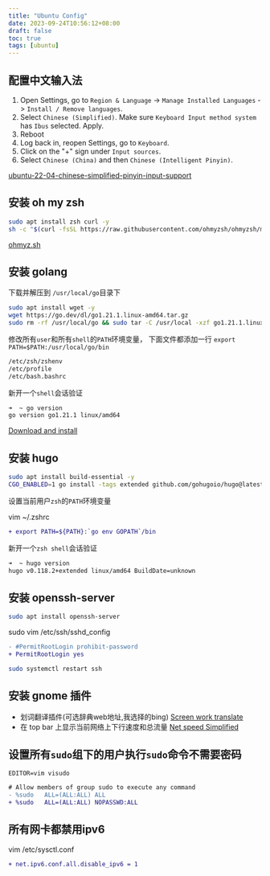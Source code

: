 ```yaml
---
title: "Ubuntu Config"
date: 2023-09-24T10:56:12+08:00
draft: false
toc: true
tags: [ubuntu]
---
```


## 配置中文输入法

1. Open Settings, go to `Region & Language` -> `Manage Installed Languages` -> `Install / Remove languages`.
2. Select `Chinese (Simplified)`. Make sure `Keyboard Input method system` has `Ibus` selected. Apply.
3. Reboot
4. Log back in, reopen Settings, go to `Keyboard`.
5. Click on the "+" sign under `Input sources`.
6. Select `Chinese (China)` and then `Chinese (Intelligent Pinyin)`.

[ubuntu-22-04-chinese-simplified-pinyin-input-support](https://askubuntu.com/questions/1408873/ubuntu-22-04-chinese-simplified-pinyin-input-support)

## 安装 oh my zsh

```bash
sudo apt install zsh curl -y
sh -c "$(curl -fsSL https://raw.githubusercontent.com/ohmyzsh/ohmyzsh/master/tools/install.sh)"
```

[ohmyz.sh](https://ohmyz.sh/)

## 安装 golang

下载并解压到 `/usr/local/go`目录下

```bash
sudo apt install wget -y
wget https://go.dev/dl/go1.21.1.linux-amd64.tar.gz
sudo rm -rf /usr/local/go && sudo tar -C /usr/local -xzf go1.21.1.linux-amd64.tar.gz
```

修改所有`user`和所有`shell`的`PATH`环境变量，
下面文件都添加一行 `export PATH=$PATH:/usr/local/go/bin`

```bash
/etc/zsh/zshenv
/etc/profile
/etc/bash.bashrc
```

新开一个`shell`会话验证

```bash
➜  ~ go version
go version go1.21.1 linux/amd64
```

[Download and install](https://go.dev/doc/install)

## 安装 hugo

```bash
sudo apt install build-essential -y
CGO_ENABLED=1 go install -tags extended github.com/gohugoio/hugo@latest
```

设置当前用户`zsh`的`PATH`环境变量

vim ~/.zshrc

```diff
+ export PATH=${PATH}:`go env GOPATH`/bin
```

新开一个`zsh shell`会话验证

```bash
➜  ~ hugo version
hugo v0.118.2+extended linux/amd64 BuildDate=unknown
```

## 安装 openssh-server

```bash
sudo apt install openssh-server
```

sudo vim /etc/ssh/sshd_config

```diff
- #PermitRootLogin prohibit-password
+ PermitRootLogin yes
```

```bash
sudo systemctl restart ssh
```

## 安装 gnome 插件

- 划词翻译插件(可选辞典web地址,我选择的bing) [Screen work translate](https://extensions.gnome.org/extension/1849/screen-word-translate/)
- 在 top bar 上显示当前网络上下行速度和总流量 [Net speed Simplified](https://extensions.gnome.org/extension/3724/net-speed-simplified/)

## 设置所有`sudo`组下的用户执行`sudo`命令不需要密码

`EDITOR=vim visudo`

```diff
# Allow members of group sudo to execute any command
- %sudo   ALL=(ALL:ALL) ALL
+ %sudo   ALL=(ALL:ALL) NOPASSWD:ALL
```

## 所有网卡都禁用ipv6

vim /etc/sysctl.conf

```diff
+ net.ipv6.conf.all.disable_ipv6 = 1
```